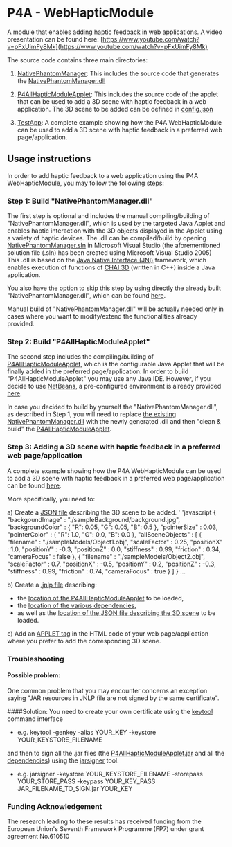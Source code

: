 P4A - WebHapticModule
=====================

A module that enables adding haptic feedback in web applications. A video presentation can be found here: [https://www.youtube.com/watch?v=pFxUimFy8Mk](https://www.youtube.com/watch?v=pFxUimFy8Mk)

The source code contains three main directories:

1) [NativePhantomManager](https://github.com/P4ALLcerthiti/WebHapticModule/tree/master/NativePhantomManager): This includes the source code that generates the [NativePhantomManager.dll](https://github.com/P4ALLcerthiti/WebHapticModule/blob/master/P4AllHapticModuleApplet/src/com/certh/iti/haptics/NativePhantomManager.dll)

2) [P4AllHapticModuleApplet](https://github.com/P4ALLcerthiti/WebHapticModule/tree/master/P4AllHapticModuleApplet): This includes the source code of the applet that can be used to add a 3D scene with haptic feedback in a web application. The 3D scene to be added can be defined in [config.json ](https://github.com/P4ALLcerthiti/WebHapticModule/blob/master/TestApp/config.json)

3) [TestApp](https://github.com/P4ALLcerthiti/WebHapticModule/tree/master/TestApp): A complete example showing how the P4A WebHapticModule can be used to add a 3D scene with haptic feedback in a preferred web page/application.

## Usage instructions

In order to add haptic feedback to a web application using the P4A WebHapticModule, you may follow the following steps:

### Step 1: Build "NativePhantomManager.dll"
The first step is optional and includes the manual compiling/building of "NativePhantomManager.dll", which is used by the targeted Java Applet and enables haptic interaction with the 3D objects displayed in the Applet using a variety of haptic devices. The .dll can be compiled/build by opening [NativePhantomManager.sln](https://github.com/P4ALLcerthiti/WebHapticModule/blob/master/NativePhantomManager/NativePhantomManager.sln) in Microsoft Visual Studio (the aforementioned solution file (.sln) has been created using Microsoft Visual Studio 2005) This .dll is based on the [Java Native Interface (JNI)](http://docs.oracle.com/javase/7/docs/technotes/guides/jni/) framework, which enables execution of functions of [CHAI 3D](http://www.chai3d.org/) (written in C++) inside a Java application.

You also have the option to skip this step by using directly the already built "NativePhantomManager.dll", which can be found [here](https://github.com/P4ALLcerthiti/WebHapticModule/blob/master/P4AllHapticModuleApplet/src/com/certh/iti/haptics/NativePhantomManager.dll).

Manual build of "NativePhantomManager.dll" will be actually needed only in cases where you want to modify/extend the functionalities already provided.

### Step 2: Build "P4AllHapticModuleApplet"
The second step includes the compiling/building of [P4AllHapticModuleApplet](https://github.com/P4ALLcerthiti/WebHapticModule/tree/master/P4AllHapticModuleApplet), which is the configurable Java Applet that will be finally added in the preferred page/application. In order to build "P4AllHapticModuleApplet" you may use any Java IDE. However, if you decide to use [NetBeans](https://netbeans.org/), a pre-configured environment is already provided [here](https://github.com/P4ALLcerthiti/WebHapticModule/tree/master/P4AllHapticModuleApplet/nbproject). 

In case you decided to build by yourself the "NativePhantomManager.dll", as described in Step 1, you will need to replace [the existing NativePhantomManager.dll](https://github.com/P4ALLcerthiti/WebHapticModule/blob/master/P4AllHapticModuleApplet/src/com/certh/iti/haptics/NativePhantomManager.dll) with the newly generated .dll and then "clean & build" the [P4AllHapticModuleApplet](https://github.com/P4ALLcerthiti/WebHapticModule/tree/master/P4AllHapticModuleApplet).

### Step 3: Adding a 3D scene with haptic feedback in a preferred web page/application
A complete example showing how the P4A WebHapticModule can be used to add a 3D scene with haptic feedback in a preferred web page/application can be found [here](https://github.com/P4ALLcerthiti/WebHapticModule/tree/master/TestApp).

More specifically, you need to:

a) Create a [JSON file](https://github.com/P4ALLcerthiti/WebHapticModule/tree/master/TestApp/config.json) describing the 3D scene to be added.
'''javascript
{
	"backgoundImage" : "./sampleBackground/background.jpg",	
	"backgroundColor" : {
		"R": 0.05,
		"G": 0.05,
		"B": 0.5
	},
	"pointerSize" : 0.03,
	"pointerColor" : {
		"R": 1.0,
		"G": 0.0,
		"B": 0.0
	},
	"allSceneObjects" : [
		{
			"filename" : "./sampleModels/Object1.obj",
			"scaleFactor" : 0.25,
			"positionX" : 1.0,
			"positionY" : -0.3,
			"positionZ" : 0.0,
			"stiffness" : 0.99,
			"friction" : 0.34,
			"cameraFocus" : false
		},
		{
			"filename" : "./sampleModels/Object2.obj",
			"scaleFactor" : 0.7,
			"positionX" : -0.5,
			"positionY" : 0.2,
			"positionZ" : -0.3,
			"stiffness" : 0.99,
			"friction" : 0.74,
			"cameraFocus" : true
		}
	]
}
...

b) Create a [.jnlp file](https://github.com/P4ALLcerthiti/WebHapticModule/blob/master/TestApp/launch.jnlp) describing:
- the [location of the P4AllHapticModuleApplet](https://github.com/P4ALLcerthiti/WebHapticModule/blob/master/TestApp/launch.jnlp#L17) to be loaded,
- the [location of the various dependencies](https://github.com/P4ALLcerthiti/WebHapticModule/blob/master/TestApp/launch.jnlp#L19-L22), 
- as well as the [location of the JSON file describing the 3D scene](https://github.com/P4ALLcerthiti/WebHapticModule/blob/master/TestApp/launch.jnlp#L24) to be loaded.

c) Add an [APPLET tag](https://github.com/P4ALLcerthiti/WebHapticModule/blob/master/TestApp/launch.html#L9-L15) in the HTML code of your web page/application where you prefer to add the corresponding 3D scene.

### Troubleshooting
#### Possible problem:
One common problem that you may encounter concerns an exception saying "JAR resources in JNLP file are not signed by the same certificate".

####Solution:
You need to create your own certificate using the [keytool](https://docs.oracle.com/javase/6/docs/technotes/tools/solaris/keytool.html) command interface 
- e.g. keytool -genkey -alias YOUR_KEY -keystore YOUR_KEYSTORE_FILENAME

and then to sign all the .jar files (the [P4AllHapticModuleApplet.jar](https://github.com/P4ALLcerthiti/WebHapticModule/blob/master/TestApp/P4AllHapticModuleApplet.jar) and all the [dependencies](https://github.com/P4ALLcerthiti/WebHapticModule/tree/master/TestApp/lib)) using the [jarsigner](http://docs.oracle.com/javase/6/docs/technotes/tools/windows/jarsigner.html) tool.
- e.g. jarsigner -keystore YOUR_KEYSTORE_FILENAME -storepass YOUR_STORE_PASS -keypass YOUR_KEY_PASS JAR_FILENAME_TO_SIGN.jar YOUR_KEY

### Funding Acknowledgement

The research leading to these results has received funding from the European Union's Seventh Framework Programme (FP7) under grant agreement No.610510